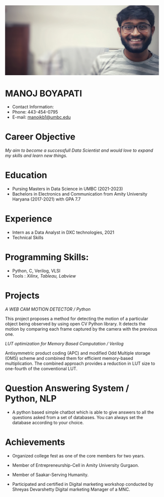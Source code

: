   ![Manoj](Manoj.jpeg)
#  MANOJ BOYAPATI
 * Contact Information:
 * Phone: 443-454-0795
 * E-mail: manojkb1@umbc.edu


# Career Objective
*My aim to become a successfull Data Scientist and would love to expand my skills and learn new things.*


#  Education
 * Pursing Masters in Data Science in UMBC (2021-2023)
 * Bachelors in Electronics and Communication from Amity University Haryana (2017-2021) with GPA 7.7


#  Experience
 * Intern as a Data Analyst in DXC technologies, 2021
 * Technical Skills


#  Programming Skills:
 * Python, C, Verilog, VLSI
 *  Tools :
    *Xilinx, Tableau, Labview*


#  Projects
   *A WEB CAM MOTION DETECTOR / Python*
   
   This project proposes a method for detecting the motion of a particular object being observed by using open CV Python library. It detects the motion by comparing each frame      captured by the camera with the previous one.

   *LUT optimization for Memory Based Computation / Verilog*
   
   Antisymmetric product coding (APC) and modified Odd Multiple storage (OMS) scheme and combined them for efficient memory-based multiplication. The combined approach provides     a reduction in LUT size to one-fourth of the conventional LUT.
    

#  Question Answering System / Python, NLP

* A python based simple chatbot which is able to give answers to all the questions asked from a set of databases. You can always set the database according to your choice.


#  Achievements

* Organized college fest as one of the core members for two years.

* Member of Entrepreneurship-Cell in Amity University Gurgaon.

* Member of Saakar-Serving Humanity.

* Participated and certified in Digital marketing workshop conducted by Shreyas Devarshetty Digital marketing Manager of a MNC.

